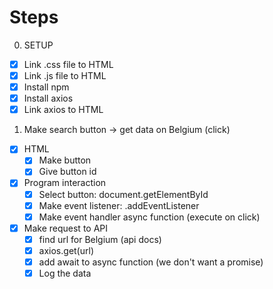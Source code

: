 # Steps

0. SETUP
- [x] Link .css file to HTML
- [x] Link .js file to HTML
- [x] Install npm
- [x] Install axios
- [x] Link axios to HTML

1. Make search button -> get data on Belgium (click)
- [x] HTML
    - [x] Make button
    - [x] Give button id
- [x] Program interaction
  - [X] Select button: document.getElementById
  - [X] Make event listener: .addEventListener 
  - [x] Make event handler async function (execute on click)
- [x] Make request to API
  - [x] find url for Belgium (api docs)
  - [x] axios.get(url)
  - [x] add await to async function (we don't want a promise)
  - [x] Log the data